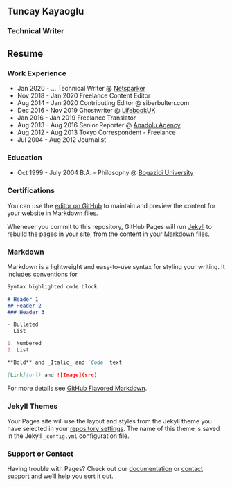 ## Tuncay Kayaoglu
### Technical Writer

## Resume

### Work Experience
* Jan 2020 - ...		Technical Writer @ [Netsparker](https://www.netsparker.com)
* Nov 2018 - Jan 2020	Freelance Content Editor 
* Aug 2014 - Jan 2020	Contributing Editor @ siberbulten.com
* Dec 2016 - Nov 2019	Ghostwriter @ [LifebookUK](https://www.lifebookuk.com/)
* Jan 2016 - Jan 2019	Freelance Translator
* Aug 2013 - Aug 2016	Senior Reporter @ [Anadolu Agency](https://www.aa.com.tr/en)
* Aug 2012 - Aug 2013	Tokyo Correspondent - Freelance
* Jul 2004 - Aug 2012	Journalist 

### Education
* Oct 1999 - July 2004	B.A. - Philosophy @ [Bogazici University](https://www.boun.edu.tr)  	

### Certifications
 

You can use the [editor on GitHub](https://github.com/tunc-ay/me/edit/main/README.md) to maintain and preview the content for your website in Markdown files.

Whenever you commit to this repository, GitHub Pages will run [Jekyll](https://jekyllrb.com/) to rebuild the pages in your site, from the content in your Markdown files.

### Markdown

Markdown is a lightweight and easy-to-use syntax for styling your writing. It includes conventions for

```markdown
Syntax highlighted code block

# Header 1
## Header 2
### Header 3

- Bulleted
- List

1. Numbered
2. List

**Bold** and _Italic_ and `Code` text

[Link](url) and ![Image](src)
```

For more details see [GitHub Flavored Markdown](https://guides.github.com/features/mastering-markdown/).

### Jekyll Themes

Your Pages site will use the layout and styles from the Jekyll theme you have selected in your [repository settings](https://github.com/tunc-ay/me/settings). The name of this theme is saved in the Jekyll `_config.yml` configuration file.

### Support or Contact

Having trouble with Pages? Check out our [documentation](https://docs.github.com/categories/github-pages-basics/) or [contact support](https://support.github.com/contact) and we’ll help you sort it out.
